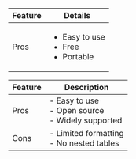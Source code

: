 | Feature | Details |
|--------|---------|
| Pros | <ul><li>Easy to use</li><li>Free</li><li>Portable</li></ul> |


| Feature    | Description                      |
|------------|----------------------------------|
| Pros       | - Easy to use<br>- Open source<br>- Widely supported |
| Cons       | - Limited formatting<br>- No nested tables |
